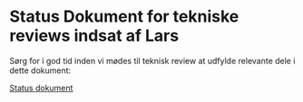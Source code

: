 # Status Dokument for tekniske reviews indsat af Lars

Sørg for i god tid inden vi mødes til teknisk review at udfylde relevante dele i dette dokument:

[Status dokument](https://docs.google.com/document/d/1ZR0Oizm0JUBnHMtHj7oE31E1oTSHW9wYn1l6JVb2-nA/edit?usp=sharing)
